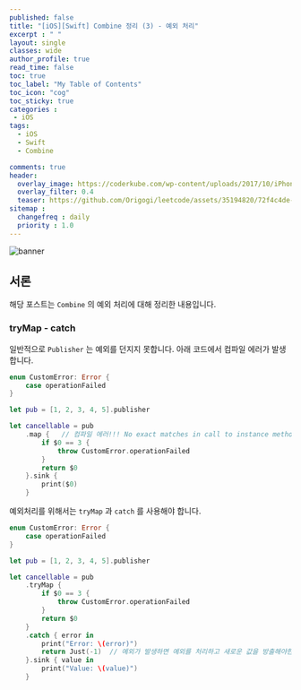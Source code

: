 ```yaml
---
published: false
title: "[iOS][Swift] Combine 정리 (3) - 예외 처리"	
excerpt : " "	
layout: single	
classes: wide
author_profile: true
read_time: false
toc: true
toc_label: "My Table of Contents"
toc_icon: "cog"
toc_sticky: true
categories :	
 - iOS	
tags: 	
  - iOS
  - Swift
  - Combine

comments: true	
header:
  overlay_image: https://coderkube.com/wp-content/uploads/2017/10/iPhone-app-development-banner.png
  overlay_filter: 0.4
  teaser: https://github.com/Origogi/leetcode/assets/35194820/72f4c4de-3fb2-4e78-89b5-2618594cea7b
sitemap :	
  changefreq : daily	
  priority : 1.0	
---
```


![banner](https://github.com/user-attachments/assets/2e217acb-c4ae-4bb8-8747-f85e5d15a6e5)

## 서론

해당 포스트는 `Combine` 의 예외 처리에 대해 정리한 내용입니다.


### tryMap - catch

일반적으로 `Publisher` 는 예외를 던지지 못합니다. 아래 코드에서 컴파일 에러가 발생합니다.

```swift
enum CustomError: Error {
    case operationFailed
}

let pub = [1, 2, 3, 4, 5].publisher

let cancellable = pub
    .map {   // 컴파일 에러!!! No exact matches in call to instance method 'map'
        if $0 == 3 {
            throw CustomError.operationFailed
        }
        return $0
    }.sink {
        print($0)
    }
```

예외처리를 위해서는 `tryMap` 과 `catch` 를 사용해야 합니다.

```swift
enum CustomError: Error {
    case operationFailed
}

let pub = [1, 2, 3, 4, 5].publisher

let cancellable = pub
    .tryMap {
        if $0 == 3 {
            throw CustomError.operationFailed
        }
        return $0
    }
    .catch { error in
        print("Error: \(error)")  
        return Just(-1)  // 예외가 발생하면 예외를 처리하고 새로운 값을 방출해야한다. 그리고 새로운 값은 방출되지 않는다.
    }.sink { value in
        print("Value: \(value)")
    }
```
